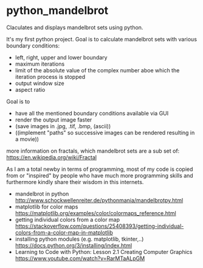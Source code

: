 # python_mandelbrot
Claculates and displays mandelbrot sets using python. 

It's my first python project. Goal is to calculate mandelbrot sets with various boundary conditions:
- left,  right, upper and lower boundary
- maximum iterations
- limit of the absolute value of the complex number aboe which the iteration process is stopped
- output window size
- aspect ratio

Goal is to 
- have all the mentioned boundary conditions available via GUI
- render the output image faster
- (save images in .jpg, .tif, .bmp, (ascii))
- ((implement "paths" so successive images can be rendered resulting in a movie))

more information on fractals, which mandelbrot sets are a sub set of: https://en.wikipedia.org/wiki/Fractal

As I am a total newby in terms of programming, most of my code is copied from or "inspired" by people who have much more programming skills and furthermore kindly share their wisdom in this internets.

- mandelbrot in python http://www.schockwellenreiter.de/pythonmania/mandelbrotpy.html
- matplotlib for color maps https://matplotlib.org/examples/color/colormaps_reference.html
- getting individual colors from a color map https://stackoverflow.com/questions/25408393/getting-individual-colors-from-a-color-map-in-matplotlib
- installing python modules (e.g. matplotlib, tkinter,..) https://docs.python.org/3/installing/index.html
- Learning to Code with Python: Lesson 2.1 Creating Computer Graphics https://www.youtube.com/watch?v=RarMTaALpGM
